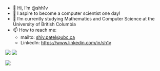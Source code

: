 - 👋 Hi, I’m @shh1v
- 👀 I aspire to become a computer scientist one day!
- 🌱 I’m currently studying Mathematics and Computer Science at the University of British Columbia
- 📫 How to reach me:
  - mailto: shiv.patel@ubc.ca
  - LinkedIn: https://www.linkedin.com/in/sh1v

![](http://github-profile-summary-cards.vercel.app/api/cards/repos-per-language?username=shh1v)
![](http://github-profile-summary-cards.vercel.app/api/cards/stats?username=shh1v)

![](http://github-profile-summary-cards.vercel.app/api/cards/profile-details?username=shh1v)
